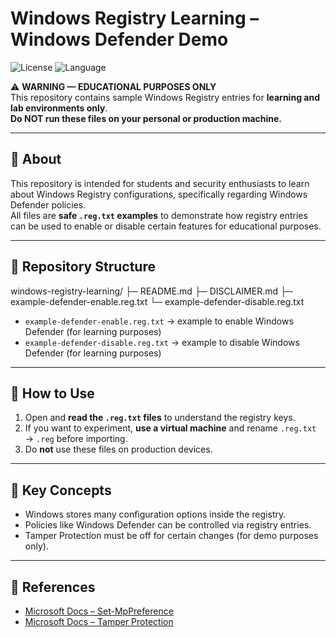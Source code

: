 # Windows Registry Learning – Windows Defender Demo

![License](https://img.shields.io/badge/license-MIT-blue) ![Language](https://img.shields.io/badge/language-REG-lightgrey)

⚠️ **WARNING — EDUCATIONAL PURPOSES ONLY**  
This repository contains sample Windows Registry entries for **learning and lab environments only**.  
**Do NOT run these files on your personal or production machine.**

---

## 📖 About
This repository is intended for students and security enthusiasts to learn about Windows Registry configurations, specifically regarding Windows Defender policies.  
All files are **safe `.reg.txt` examples** to demonstrate how registry entries can be used to enable or disable certain features for educational purposes.

---

## 📂 Repository Structure
windows-registry-learning/
├─ README.md
├─ DISCLAIMER.md
├─ example-defender-enable.reg.txt
└─ example-defender-disable.reg.txt

- `example-defender-enable.reg.txt` → example to enable Windows Defender (for learning purposes)  
- `example-defender-disable.reg.txt` → example to disable Windows Defender (for learning purposes)  

---

## 🚀 How to Use
1. Open and **read the `.reg.txt` files** to understand the registry keys.  
2. If you want to experiment, **use a virtual machine** and rename `.reg.txt` → `.reg` before importing.  
3. Do **not** use these files on production devices.  

---

## 🔑 Key Concepts
- Windows stores many configuration options inside the registry.  
- Policies like Windows Defender can be controlled via registry entries.  
- Tamper Protection must be off for certain changes (for demo purposes only).  

---

## 🔗 References
- [Microsoft Docs – Set-MpPreference](https://learn.microsoft.com/powershell/module/defender/set-mppreference)  
- [Microsoft Docs – Tamper Protection](https://support.microsoft.com/help/4532313)  
